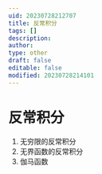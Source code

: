 ```yaml
---
uid: 20230728212707
title: 反常积分
tags: []
description: 
author: 
type: other
draft: false
editable: false
modified: 20230728214101
---
```


# 反常积分

1. 无穷限的反常积分
2. 无界函数的反常积分
3. 伽马函数